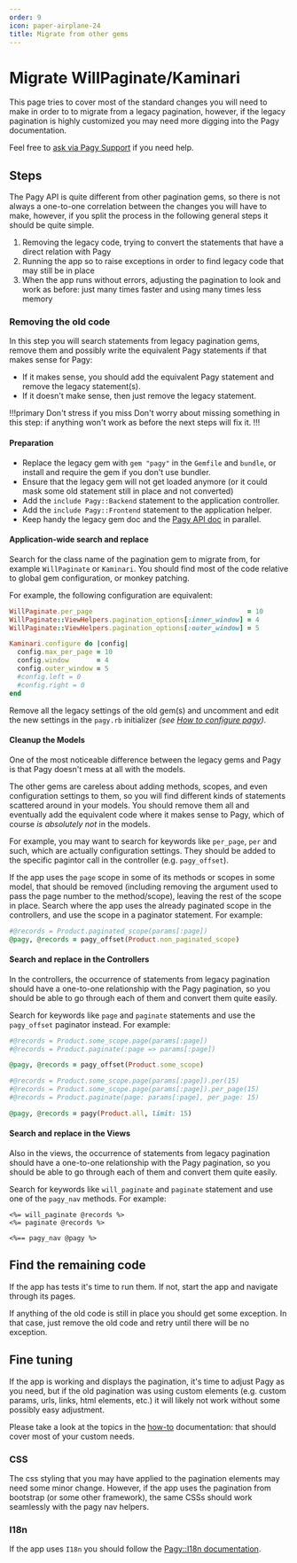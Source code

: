 ```yaml
---
order: 9
icon: paper-airplane-24
title: Migrate from other gems
---
```


# Migrate WillPaginate/Kaminari

This page tries to cover most of the standard changes you will need to make in order to to migrate from a legacy pagination,
however, if the legacy pagination is highly customized you may need more digging into the Pagy documentation.

Feel free to [ask via Pagy Support](https://github.com/ddnexus/pagy/discussions/categories/q-a) if you need help.

## Steps

The Pagy API is quite different from other pagination gems, so there is not always a one-to-one correlation between the changes
you will have to make, however, if you split the process in the following general steps it should be quite simple.

1. Removing the legacy code, trying to convert the statements that have a direct relation with Pagy
2. Running the app so to raise exceptions in order to find legacy code that may still be in place
3. When the app runs without errors, adjusting the pagination to look and work as before: just many times faster and using many
   times less memory

### Removing the old code

In this step you will search statements from legacy pagination gems, remove them and possibly write the equivalent Pagy statements
if that makes sense for Pagy:

- If it makes sense, you should add the equivalent Pagy statement and remove the legacy statement(s).
- If it doesn't make sense, then just remove the legacy statement.

!!!primary Don't stress if you miss Don't worry about missing something in this step: if anything won't work as before the next
steps will fix it.
!!!

#### Preparation

- Replace the legacy gem with `gem "pagy"` in the `Gemfile` and `bundle`, or install and require the gem if you don't use bundler.
- Ensure that the legacy gem will not get loaded anymore (or it could mask some old statement still in place and not converted)
- Add the `include Pagy::Backend` statement to the application controller.
- Add the `include Pagy::Frontend` statement to the application helper.
- Keep handy the legacy gem doc and the [Pagy API doc](api/pagy.md) in parallel.

#### Application-wide search and replace

Search for the class name of the pagination gem to migrate from, for example `WillPaginate` or `Kaminari`. You should find most of
the code relative to global gem configuration, or monkey patching.

For example, the following configuration are equivalent:

```ruby initializers
WillPaginate.per_page                                       = 10
WillPaginate::ViewHelpers.pagination_options[:inner_window] = 4
WillPaginate::ViewHelpers.pagination_options[:outer_window] = 5

Kaminari.configure do |config|
  config.max_per_page = 10
  config.window       = 4
  config.outer_window = 5
  #config.left = 0
  #config.right = 0
end
```

Remove all the legacy settings of the old gem(s) and uncomment and edit the new settings in the `pagy.rb` initializer _(see
[How to configure pagy](/quick-start.md#configure))_.

#### Cleanup the Models

One of the most noticeable difference between the legacy gems and Pagy is that Pagy doesn't mess at all with the models.

The other gems are careless about adding methods, scopes, and even configuration settings to them, so you will find different
kinds of statements scattered around in your models. You should remove them all and eventually add the equivalent code where it
makes sense to Pagy, which of course _is absolutely not_ in the models.

For example, you may want to search for keywords like `per_page`, `per` and such, which are actually configuration settings. They
should be added to the specific pagintor call in the controller (e.g. `pagy_offset`).

If the app uses the `page` scope in some of its methods or scopes in some model, that should be removed (including removing the
argument used to pass the page number to the method/scope), leaving the rest of the scope in place. Search where the app uses the
already paginated scope in the controllers, and use the scope in a paginator statement. For example:

```ruby Controller
#@records = Product.paginated_scope(params[:page])
@pagy, @records = pagy_offset(Product.non_paginated_scope)
```

#### Search and replace in the Controllers

In the controllers, the occurrence of statements from legacy pagination should have a one-to-one relationship with the Pagy
pagination, so you should be able to go through each of them and convert them quite easily.

Search for keywords like `page` and `paginate` statements and use the `pagy_offset` paginator instead. For example:

```ruby Controller
#@records = Product.some_scope.page(params[:page])
#@records = Product.paginate(:page => params[:page])

@pagy, @records = pagy_offset(Product.some_scope)

#@records = Product.some_scope.page(params[:page]).per(15)
#@records = Product.some_scope.page(params[:page]).per_page(15)
#@records = Product.paginate(page: params[:page], per_page: 15)

@pagy, @records = pagy(Product.all, limit: 15)
```

#### Search and replace in the Views

Also in the views, the occurrence of statements from legacy pagination should have a one-to-one relationship with the Pagy
pagination, so you should be able to go through each of them and convert them quite easily.

Search for keywords like `will_paginate` and `paginate` statement and use one of the `pagy_nav` methods. For example:

```erb View
<%= will_paginate @records %>
<%= paginate @records %>

<%== pagy_nav @pagy %>
```

## Find the remaining code

If the app has tests it's time to run them. If not, start the app and navigate through its pages.

If anything of the old code is still in place you should get some exception. In that case, just remove the old code and retry
until there will be no exception.

## Fine tuning

If the app is working and displays the pagination, it's time to adjust Pagy as you need, but if the old pagination was using
custom elements (e.g. custom params, urls, links, html elements, etc.) it will likely not work without some possibly easy
adjustment.

Please take a look at the topics in the [how-to](how-to.md) documentation: that should cover most of your custom needs.

### CSS

The css styling that you may have applied to the pagination elements may need some minor change. However, if the app uses the
pagination from bootstrap (or some other framework), the same CSSs should work seamlessly with the pagy nav helpers.

### I18n

If the app uses `I18n` you should follow the [Pagy::I18n documentation](/docs/api/i18n).
